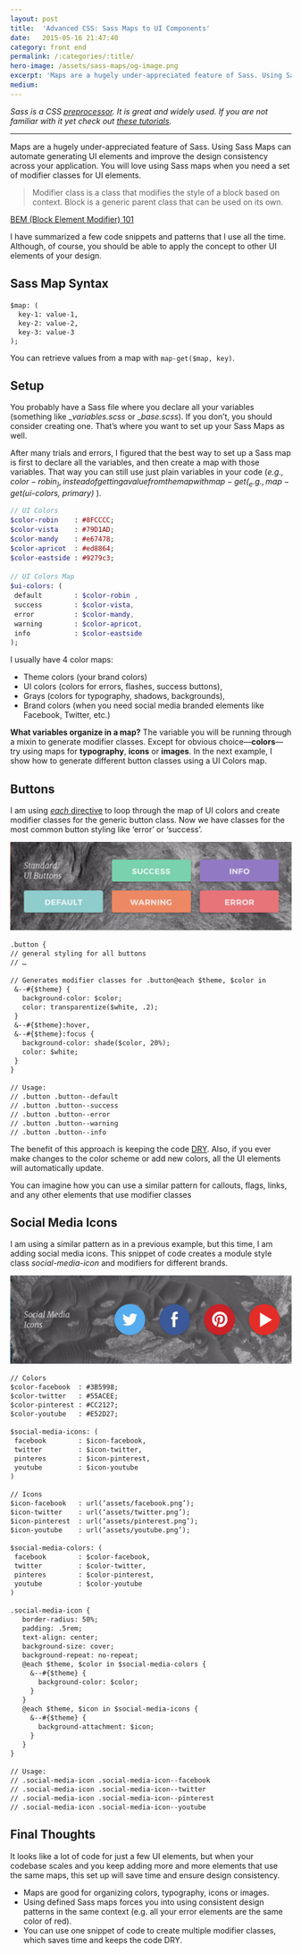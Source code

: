 ```yaml
---
layout: post
title:  'Advanced CSS: Sass Maps to UI Components'
date:   2015-05-16 21:47:40
category: front end
permalink: /:categories/:title/
hero-image: /assets/sass-maps/og-image.png
excerpt: 'Maps are a hugely under-appreciated feature of Sass. Using Sass Maps can automate generating UI elements and improve the design consistency across your application. You will love using Sass maps when you need a set of modifier classes for UI elements.'
medium:
---
```


_Sass is a CSS [preprocessor](https://en.wikipedia.org/wiki/Preprocessor). It is great and widely used. If you are not familiar with it yet check out [these tutorials](http://thesassway.com/beginner)._

------------------------

Maps are a hugely under-appreciated feature of Sass. Using Sass Maps can automate generating UI elements and improve the design consistency across your application. You will love using Sass maps when you need a set of modifier classes for UI elements.

>Modifier class is a class that modifies the style of a block based on context. Block is a generic parent class that can be used on its own.

[BEM (Block Element Modifier) 101](https://css-tricks.com/bem-101/)

I have summarized a few code snippets and patterns that I use all the time. Although, of course, you should be able to apply the concept to other UI elements of your design.

## Sass Map Syntax

```
$map: (
  key-1: value-1,
  key-2: value-2,
  key-3: value-3
);
```

You can retrieve values from a map with `map-get($map, key)`.

## Setup

You probably have a Sass file where you declare all your variables (something like __variables.scss_ or __base.scss_). If you don’t, you should consider creating one. That’s where you want to set up your Sass Maps as well.

After many trials and errors, I figured that the best way to set up a Sass map is first to declare all the variables, and then create a map with those variables. That way you can still use just plain variables in your code (_e.g., $color-robin_), instead of getting a value from the map with map-get (_e.g., map-get($ui-colors, primary)_ ).

```SASS
// UI Colors
$color-robin    : #8FCCCC;
$color-vista    : #79D1AD;
$color-mandy    : #e67478;
$color-apricot  : #ed8864;
$color-eastside : #9279c3;

// UI Colors Map
$ui-colors: (
 default        : $color-robin ,
 success        : $color-vista,
 error          : $color-mandy,
 warning        : $color-apricot,
 info           : $color-eastside
);
```

I usually have 4 color maps:

- Theme colors (your brand colors)
- UI colors (colors for errors, flashes, success buttons),
- Grays (colors for typography, shadows, backgrounds),
- Brand colors (when you need social media branded elements like Facebook, Twitter, etc.)

**What variables organize in a map?** The variable you will be running through a mixin to generate modifier classes. Except for obvious choice—**colors**—try using maps for **typography**, **icons** or **images**. In the next example, I show how to generate different button classes using a UI Colors map.

## Buttons

I am using [_each_ directive]('http://sass-lang.com/documentation/file.SASS_REFERENCE.html#control_directives__expressions') to loop through the map of UI colors and create modifier classes for the generic button class. Now we have classes for the most common button styling like ‘error’ or ‘success’.

![Buttons](/assets/sass-maps/buttons.png)

```
.button {
// general styling for all buttons
// …

// Generates modifier classes for .button@each $theme, $color in 
 &--#{$theme} {
   background-color: $color;
   color: transparentize($white, .2);
 }
 &--#{$theme}:hover,
 &--#{$theme}:focus {
   background-color: shade($color, 20%);
   color: $white;
 }
}

// Usage:
// .button .button--default
// .button .button--success
// .button .button--error
// .button .button--warning
// .button .button--info
```

The benefit of this approach is keeping the code [DRY](https://en.wikipedia.org/wiki/Don%27t_repeat_yourself). Also, if you ever make changes to the color scheme or add new colors, all the UI elements will automatically update.

You can imagine how you can use a similar pattern for callouts, flags, links, and any other elements that use modifier classes

## Social Media Icons

I am using a similar pattern as in a previous example, but this time, I am adding social media icons. This snippet of code creates a module style class _social-media-icon_ and modifiers for different brands.

![Social Media Icons](/assets/sass-maps/icons.png)

```
// Colors
$color-facebook  : #3B5998;
$color-twitter   : #55ACEE;
$color-pinterest : #CC2127;
$color-youtube   : #E52D27;

$social-media-icons: (
 facebook        : $icon-facebook,
 twitter         : $icon-twitter,
 pinteres        : $icon-pinterest,
 youtube         : $icon-youtube
)

// Icons
$icon-facebook   : url(‘assets/facebook.png’);
$icon-twitter    : url(‘assets/twitter.png’);
$icon-pinterest  : url(‘assets/pinterest.png’);
$icon-youtube    : url(‘assets/youtube.png’);

$social-media-colors: (
 facebook        : $color-facebook,
 twitter         : $color-twitter,
 pinteres        : $color-pinterest,
 youtube         : $color-youtube
)

.social-media-icon {
   border-radius: 50%;
   padding: .5rem;
   text-align: center;
   background-size: cover;
   background-repeat: no-repeat;
   @each $theme, $color in $social-media-colors {
     &--#{$theme} {
       background-color: $color;
     }
   }
   @each $theme, $icon in $social-media-icons {
     &--#{$theme} {
       background-attachment: $icon;
     }
   }
}

// Usage:
// .social-media-icon .social-media-icon--facebook
// .social-media-icon .social-media-icon--twitter
// .social-media-icon .social-media-icon--pinterest
// .social-media-icon .social-media-icon--youtube
```

## Final Thoughts

It looks like a lot of code for just a few UI elements, but when your codebase scales and you keep adding more and more elements that use the same maps, this set up will save time and ensure design consistency.

- Maps are good for organizing colors, typography, icons or images.
- Using defined Sass maps forces you into using consistent design patterns in the same context (e.g. all your error elements are the same color of red).
- You can use one snippet of code to create multiple modifier classes, which saves time and keeps the code DRY.